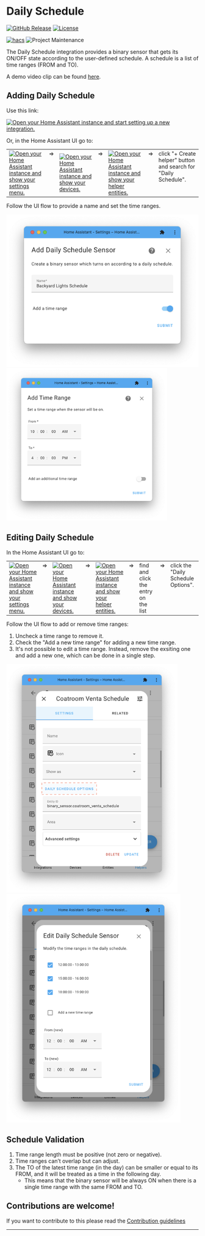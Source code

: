 # Daily Schedule

[![GitHub Release][releases-shield]][releases]
[![License][license-shield]](LICENSE)

[![hacs][hacsbadge]][hacs]
![Project Maintenance][maintenance-shield]

The Daily Schedule integration provides a binary sensor that gets its ON/OFF state according to the user-defined schedule.
A schedule is a list of time ranges (FROM and TO).

A demo video clip can be found [here](https://youtu.be/3cVtPPC3S4U).

## Adding Daily Schedule

Use this link:

[![Open your Home Assistant instance and start setting up a new integration.](https://my.home-assistant.io/badges/config_flow_start.svg)](https://my.home-assistant.io/redirect/config_flow_start/?domain=daily_schedule)

Or, in the Home Assistant UI go to:

<table border="0"><tr>
<td>
    <a href="https://my.home-assistant.io/redirect/config/" target="_blank"><img src="https://my.home-assistant.io/badges/config.svg" alt="Open your Home Assistant instance and show your settings menu." /></a>
</td>
<td valign="top">=></td>
<td>
    <a href="https://my.home-assistant.io/redirect/devices/" target="_blank"><img src="https://my.home-assistant.io/badges/devices.svg" alt="Open your Home Assistant instance and show your devices." /></a>
</td>
<td valign="top">=></td>
<td>
    <a href="https://my.home-assistant.io/redirect/helpers/" target="_blank"><img src="https://my.home-assistant.io/badges/helpers.svg" alt="Open your Home Assistant instance and show your helper entities." /></a>
</td>
<td valign="top">=></td>
<td valign="top">click "+ Create helper" button and search for "Daily Schedule".</td>
</tr></table>

Follow the UI flow to provide a name and set the time ranges.

<img src="screenshots/new1.png" alt="New Daily Schedule Name" height="400"/>
<img src="screenshots/new2.png" alt="New Daily Schedule Time Range" height="400"/>

## Editing Daily Schedule

In the Home Assistant UI go to:

<table border="0"><tr>
<td>
    <a href="https://my.home-assistant.io/redirect/config/" target="_blank"><img src="https://my.home-assistant.io/badges/config.svg" alt="Open your Home Assistant instance and show your settings menu." /></a>
</td>
<td valign="top">=></td>
<td>
    <a href="https://my.home-assistant.io/redirect/devices/" target="_blank"><img src="https://my.home-assistant.io/badges/devices.svg" alt="Open your Home Assistant instance and show your devices." /></a>
</td>
<td valign="top">=></td>
<td>
    <a href="https://my.home-assistant.io/redirect/helpers/" target="_blank"><img src="https://my.home-assistant.io/badges/helpers.svg" alt="Open your Home Assistant instance and show your helper entities." /></a>
</td>
<td valign="top">=></td>
<td valign="top">find and click the entry on the list</td>
<td valign="top">=></td>
<td valign="top">click the "Daily Schedule Options".</td>
</tr></table>

Follow the UI flow to add or remove time ranges:
1) Uncheck a time range to remove it.
2) Check the "Add a new time range" for adding a new time range.
3) It's not possible to edit a time range. Instead, remove the exsiting one and add a new one, which can be done in a single step.

<img src="screenshots/edit1.png" alt="Edit Daily Schedule Dialog" height="600"/>
<img src="screenshots/edit2.png" alt="Edit Daily Schedule Time Range" height="600"/>

## Schedule Validation
1. Time range length must be positive (not zero or negative).
2. Time ranges can’t overlap but can adjust.
3. The TO of the latest time range (in the day) can be smaller or equal to its FROM, and it will be treated as a time in the following day.
    - This means that the binary sensor will be always ON when there is a single time range with the same FROM and TO.

## Contributions are welcome!

If you want to contribute to this please read the [Contribution guidelines](CONTRIBUTING.md)

<!---->

***

[hacs]: https://github.com/custom-components/hacs
[hacsbadge]: https://img.shields.io/badge/HACS-Custom-orange.svg?style=for-the-badge
[license-shield]: https://img.shields.io/github/license/amitfin/daily_schedule.svg?style=for-the-badge
[maintenance-shield]: https://img.shields.io/badge/maintainer-Amit%20Finkelstein%20%40amitfin-blue.svg?style=for-the-badge
[releases-shield]: https://img.shields.io/github/release/amitfin/daily_schedule.svg?style=for-the-badge
[releases]: https://github.com/amitfin/daily_schedule/releases

